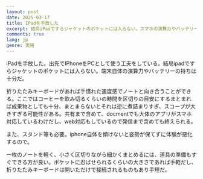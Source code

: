 ```yaml
---
layout: post
date: 2025-03-17
title: IPadを手放した
excerpt: 結局iPadですらジャケットのポケットには入らない。スマホの演算力やバッテリーの持ちは今や十分。
comments: true
lang: jp
genre: 実用
---
```

iPadを手放した。出先でIPhoneをPCとして使う工夫をしている。結局ipadですらジャケットのポケットには入らない。端末自体の演算力やバッテリーの持ちは十分だ。

折りたたみキーボードがあれば手慣れた速度感でノートと向き合うことができる。ここではコーヒーを飲み切るくらいの時間を区切りの目安にするまとまれば成果物としても十分、まとまらないとそれは逆に煮詰まりすぎ、スコープが大きすぎる可能性がある。共有まで含めて、docmentでも大体のアプリがスマホ対応しているわけだし、web対応もしているので発信まで含めても終えられる。

また、スタンド等も必要。iphone自体を傾けないと姿勢が保てずに体験が悪化するので。

一枚のノートを軽く、小さく区切りながら細かくまとめるには、道具の準備もすぐできる方が良い。ポケットに忍ばせられるくらいの大きさであれば手軽だし、折りたたみキーボードは開いただけで接続されるものもあり手短だ。